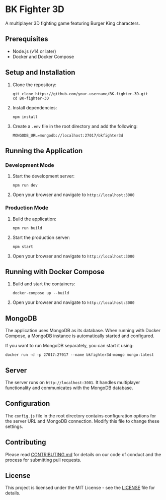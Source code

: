 # BK Fighter 3D

A multiplayer 3D fighting game featuring Burger King characters.

## Prerequisites

- Node.js (v14 or later)
- Docker and Docker Compose

## Setup and Installation

1. Clone the repository:
   ```
   git clone https://github.com/your-username/BK-fighter-3D.git
   cd BK-fighter-3D
   ```

2. Install dependencies:
   ```
   npm install
   ```

3. Create a `.env` file in the root directory and add the following:
   ```
   MONGODB_URL=mongodb://localhost:27017/bkfighter3d
   ```

## Running the Application

### Development Mode

1. Start the development server:
   ```
   npm run dev
   ```

2. Open your browser and navigate to `http://localhost:3000`

### Production Mode

1. Build the application:
   ```
   npm run build
   ```

2. Start the production server:
   ```
   npm start
   ```

3. Open your browser and navigate to `http://localhost:3000`

## Running with Docker Compose

1. Build and start the containers:
   ```
   docker-compose up --build
   ```

2. Open your browser and navigate to `http://localhost:3000`

## MongoDB

The application uses MongoDB as its database. When running with Docker Compose, a MongoDB instance is automatically started and configured.

If you want to run MongoDB separately, you can start it using:

```
docker run -d -p 27017:27017 --name bkfighter3d-mongo mongo:latest
```

## Server

The server runs on `http://localhost:3001`. It handles multiplayer functionality and communicates with the MongoDB database.

## Configuration

The `config.js` file in the root directory contains configuration options for the server URL and MongoDB connection. Modify this file to change these settings.

## Contributing

Please read [CONTRIBUTING.md](CONTRIBUTING.md) for details on our code of conduct and the process for submitting pull requests.

## License

This project is licensed under the MIT License - see the [LICENSE](LICENSE) file for details.